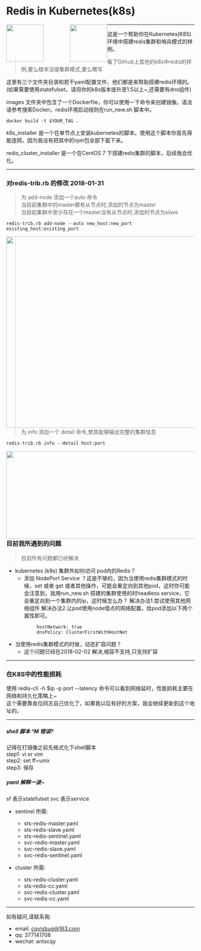 # Redis in Kubernetes(k8s)


<img src="https://github.com/marscqy/redis-in-k8s/blob/master/k8s-logo.png" width="100px" style="float:left" /><img src="https://github.com/marscqy/redis-in-k8s/blob/master/redis-logo.jpg" width="100px" style="margin-left:70px;float:left"/>


-----

   
这是一个帮助你在Kubernetes(K8S)环境中搭建redis集群和哨兵模式的样例。

> 看了Github上其他的k8s中redis的样例,要么根本没提集群模式,要么瞎写 

这里有三个文件夹目录和若干yaml配置文件，他们都是来帮助搭建redis环境的。(如果需要使用statefulset，请将你的k8s版本提升至1.5以上~,还需要有dns组件)

images 文件夹中包含了一个Dockerfile，你可以使用一下命令来创建镜像。语法请参考搜索Docker。redis环境启动规则在run_new.sh 脚本中。
```
docker build -t $YOUR_TAG .
```

k8s_installer 是一个在单节点上安装kubernetes的脚本。使用这个脚本你首先得能连网，因为我没有把其中的rpm包全部下载下来。


redis_cluster_installer 是一个在CentOS 7 下搭建redis集群的脚本，后续我会优化。

-----

### 对redis-trib.rb 的修改 2018-01-31

> 为 add-node 添加一个auto 命令  
> 当目前集群中的master都有从节点时,添加的节点为master  
> 当目前集群中至少存在一个master没有从节点时,添加的节点为slave    


```
redis-trib.rb add-node --auto new_host:new_port existing_host:existing_port
```
<img src="https://github.com/marscqy/redis-in-k8s/blob/master/add-node.png" width="643px" height="511px" style="float:left" />
  
  
> 为 info 添加一个 detail 命令,使其能够输出完整的集群信息  

```
redis-trib.rb info --detail host:port
```  
<img src="https://github.com/marscqy/redis-in-k8s/blob/master/info.jpg" width="787px" height="234px" style="float:left" />


-----

### 目前我所遇到的问题
> 目前所有问题都已经解决  

- kubernetes (k8s) 集群外如何访问 pod内的Redis？
    - 添加 NodePort Service ？这是不够的，因为当使用redis集群模式的时候，set 或者 get 或者其他操作，可能会重定向到其他pod，这时你可能会注意到，我用run_new.sh 搭建的集群使用的时headless service，它会重定向到一个集群内的ip，这时候怎么办？    解决办法1.尝试使用其他网络组件  解决办法2.让pod使用node借点的网络配置。给pod添加以下两个属性即可。
    ```
            hostNetwork: true
            dnsPolicy: ClusterFirstWithHostNet
    ``` 
- 当使用redis集群模式的时候，动态扩容问题？
    -  这个问题已经在2018-02-02 解决,缩容不支持,只支持扩容

-----

### 在K8S中的性能损耗

使用  redis-cli -h $ip -p port --latency 命令可以看到网络延时，性能损耗主要在网络和持久化策略上~  
这个需要靠各位同志自己优化了，如果我以后有好的方案，我会继续更新到这个地址的。

-----

#####  shell 脚本 ^M 错误?

记得在打镜像之前先格式化下shell脚本  
step1: vi or vim  
step2: set ff=unix  
step3: 保存   


#####  yaml 解释一波~

sf 表示statefulset
svc 表示service

- sentinel 所需: 
    - sts-redis-master.yaml
    - sts-redis-slave.yaml
    - sts-redis-sentinel.yaml
    - svc-redis-master.yaml
    - svc-redis-slave.yaml
    - svc-redis-sentinel.yaml

- cluster 所需:
    - sts-redis-cluster.yaml
    - sts-redis-cc.yaml
    - svc-redis-cluster.yaml
    - svc-redis-cc.yaml
    
------


如有疑问,请联系我:  
- email: cqyisbug@163.com  
- qq: 377141708  
- wechat: antscqy  
